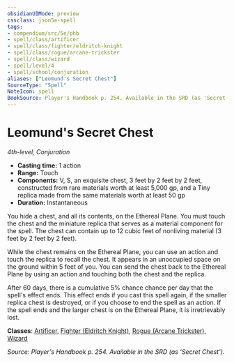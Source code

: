 ```yaml
---
obsidianUIMode: preview
cssclass: json5e-spell
tags:
- compendium/src/5e/phb
- spell/class/artificer
- spell/class/fighter/eldritch-knight
- spell/class/rogue/arcane-trickster
- spell/class/wizard
- spell/level/4
- spell/school/conjuration
aliases: ["Leomund's Secret Chest"]
SourceType: "Spell"
NoteIcon: spell
BookSource: Player's Handbook p. 254. Available in the SRD (as 'Secret Chest').
---
```

# Leomund's Secret Chest
*4th-level, Conjuration*  

- **Casting time:** 1 action
- **Range:** Touch
- **Components:** V, S, an exquisite chest, 3 feet by 2 feet by 2 feet, constructed from rare materials worth at least 5,000 gp, and a Tiny replica made from the same materials worth at least 50 gp
- **Duration:** Instantaneous

You hide a chest, and all its contents, on the Ethereal Plane. You must touch the chest and the miniature replica that serves as a material component for the spell. The chest can contain up to 12 cubic feet of nonliving material (3 feet by 2 feet by 2 feet).

While the chest remains on the Ethereal Plane, you can use an action and touch the replica to recall the chest. It appears in an unoccupied space on the ground within 5 feet of you. You can send the chest back to the Ethereal Plane by using an action and touching both the chest and the replica.

After 60 days, there is a cumulative 5% chance chance per day that the spell's effect ends. This effect ends if you cast this spell again, if the smaller replica chest is destroyed, or if you choose to end the spell as an action. If the spell ends and the larger chest is on the Ethereal Plane, it is irretrievably lost.

**Classes**: [Artificer](/3-Mechanics/CLI/classes/artificer-tce.md), [Fighter (Eldritch Knight)](/3-Mechanics/CLI/classes/fighter-eldritch-knight.md), [Rogue (Arcane Trickster)](/3-Mechanics/CLI/classes/rogue-arcane-trickster.md), [Wizard](/3-Mechanics/CLI/classes/wizard.md)

*Source: Player's Handbook p. 254. Available in the SRD (as 'Secret Chest').*